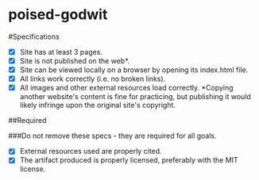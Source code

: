 # poised-godwit

#Specifications

- [x] Site has at least 3 pages.
- [x] Site is not published on the web*.
- [x] Site can be viewed locally on a browser by opening its index.html file.
- [x] All links work correctly (i.e. no broken links).
- [x] All images and other external resources load correctly.
*Copying another website's content is fine for practicing, but publishing it would likely infringe upon the original site's copyright.

##Required

###Do not remove these specs - they are required for all goals.

- [x] External resources used are properly cited.
- [x] The artifact produced is properly licensed, preferably with the MIT license.
